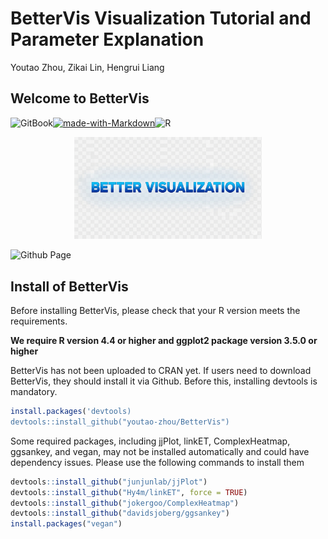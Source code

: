 # BetterVis Visualization Tutorial and Parameter Explanation

Youtao Zhou, Zikai Lin, Hengrui Liang



## Welcome to BetterVis



![GitBook](https://img.shields.io/badge/GitBook-%23000000.svg?style=for-the-badge&logo=gitbook&logoColor=white)[![made-with-Markdown](https://img.shields.io/badge/Made%20with-Markdown-1f425f.svg)](http://commonmark.org)![R](https://img.shields.io/badge/r-%23276DC3.svg?style=for-the-badge&logo=r&logoColor=white)


 
<p align="center">
  <img src="https://raw.githubusercontent.com/youtao-zhou/BetterVis_Helper/main/Figure/Logo2.png" width="300"/>
</p>



    
![Github Page](https://raw.githubusercontent.com/youtao-zhou/BetterVis_Helper/main/Figure/Log.png)


## Install of BetterVis

Before installing BetterVis, please check that your R version meets the requirements.

**We require R version 4.4 or higher and ggplot2 package version 3.5.0 or higher**



BetterVis has not been uploaded to CRAN yet. If users need to download BetterVis, they should install it via Github. Before this, installing devtools is mandatory.

```R
install.packages('devtools)
devtools::install_github("youtao-zhou/BetterVis")
```



Some required packages, including jjPlot, linkET, ComplexHeatmap, ggsankey, and vegan, may not be installed automatically and could have dependency issues. Please use the following commands to install them

```R
devtools::install_github("junjunlab/jjPlot")
devtools::install_github("Hy4m/linkET", force = TRUE)
devtools::install_github("jokergoo/ComplexHeatmap")
devtools::install_github("davidsjoberg/ggsankey")
install.packages("vegan")
```

